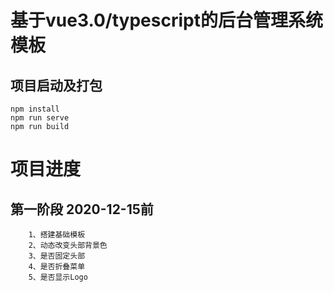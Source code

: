 # 基于vue3.0/typescript的后台管理系统模板

## 项目启动及打包
```
npm install
npm run serve
npm run build

```

# 项目进度
## 第一阶段 2020-12-15前
```
    1、搭建基础模板
    2、动态改变头部背景色
    3、是否固定头部
    4、是否折叠菜单
    5、是否显示Logo

```
